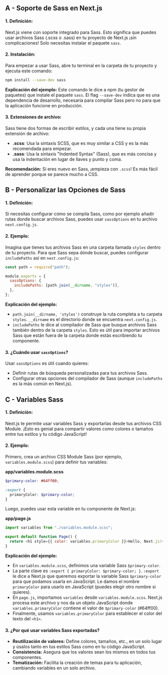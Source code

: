 ## A - Soporte de Sass en Next.js

#### 1. **Definición:**

Next.js viene con soporte integrado para Sass. Esto significa que puedes usar archivos Sass (.scss o .sass) en tu proyecto de Next.js ¡sin complicaciones! Solo necesitas instalar el paquete `sass`.

#### 2. **Instalación:**

Para empezar a usar Sass, abre tu terminal en la carpeta de tu proyecto y ejecuta este comando:

```bash
npm install --save-dev sass
```

**Explicación del ejemplo:**
Este comando le dice a npm (tu gestor de paquetes) que instale el paquete `sass`. El flag `--save-dev` indica que es una dependencia de desarrollo, necesaria para compilar Sass pero no para que la aplicación funcione en producción.

#### 3. **Extensiones de archivo:**

Sass tiene dos formas de escribir estilos, y cada una tiene su propia extensión de archivo:

- **.scss**: Usa la sintaxis SCSS, que es muy similar a CSS y es la más recomendada para empezar.
- **.sass**: Usa la sintaxis "Indented Syntax" (Sass), que es más concisa y usa la indentación en lugar de llaves y punto y coma.

**Recomendación:** Si eres nuevo en Sass, ¡empieza con `.scss`! Es más fácil de aprender porque se parece mucho a CSS.

## B - Personalizar las Opciones de Sass

#### 1. **Definición:**

Si necesitas configurar cómo se compila Sass, como por ejemplo añadir rutas donde buscar archivos Sass, puedes usar `sassOptions` en tu archivo `next.config.js`.

#### 2. **Ejemplo:**

Imagina que tienes tus archivos Sass en una carpeta llamada `styles` dentro de tu proyecto. Para que Sass sepa dónde buscar, puedes configurar `includePaths` así en `next.config.js`:

```javascript
const path = require("path");

module.exports = {
  sassOptions: {
    includePaths: [path.join(__dirname, "styles")],
  },
};
```

**Explicación del ejemplo:**

- `path.join(__dirname, 'styles')` construye la ruta completa a tu carpeta `styles`. `__dirname` es el directorio donde se encuentra `next.config.js`.
- `includePaths` le dice al compilador de Sass que busque archivos Sass también dentro de la carpeta `styles`. Esto es útil para importar archivos Sass que están fuera de la carpeta donde estás escribiendo tu componente.

#### 3. **¿Cuándo usar `sassOptions`?**

Usar `sassOptions` es útil cuando quieres:

- Definir rutas de búsqueda personalizadas para tus archivos Sass.
- Configurar otras opciones del compilador de Sass (aunque `includePaths` es la más común en Next.js).

## C - Variables Sass

#### 1. **Definición:**

Next.js te permite usar variables Sass y exportarlas desde tus archivos CSS Module. ¡Esto es genial para compartir valores como colores o tamaños entre tus estilos y tu código JavaScript!

#### 2. **Ejemplo:**

Primero, crea un archivo CSS Module Sass (por ejemplo, `variables.module.scss`) para definir tus variables:

**app/variables.module.scss**

```scss
$primary-color: #64ff00;

:export {
  primaryColor: $primary-color;
}
```

Luego, puedes usar esta variable en tu componente de Next.js:

**app/page.js**

```javascript
import variables from "./variables.module.scss";

export default function Page() {
  return <h1 style={{ color: variables.primaryColor }}>Hello, Next.js!</h1>;
}
```

**Explicación del ejemplo:**

- En `variables.module.scss`, definimos una variable Sass `$primary-color`.
- La parte clave es `:export { primaryColor: $primary-color; }`. `:export` le dice a Next.js que queremos exportar la variable Sass `$primary-color` para que podamos usarla en JavaScript. Le damos el nombre `primaryColor` para usarlo en JavaScript (puedes elegir otro nombre si quieres).
- En `page.js`, importamos `variables` desde `variables.module.scss`. Next.js procesa este archivo y nos da un objeto JavaScript donde `variables.primaryColor` contiene el valor de `$primary-color` (#64ff00).
- Finalmente, usamos `variables.primaryColor` para establecer el color del texto del `<h1>`.

#### 3. **¿Por qué usar variables Sass exportadas?**

- **Reutilización de valores:** Define colores, tamaños, etc., en un solo lugar y úsalos tanto en tus estilos Sass como en tu código JavaScript.
- **Consistencia:** Asegura que los valores sean los mismos en todos tus componentes.
- **Tematización:** Facilita la creación de temas para tu aplicación, cambiando variables en un solo archivo.
